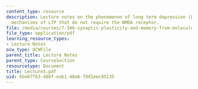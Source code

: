 ```yaml
---
content_type: resource
description: Lecture notes on the phenomenon of long term depression (LTD) and the
  mechanisms of LTP that do not require the NMDA receptor.
file: /media/courses/7-346-synaptic-plasticity-and-memory-from-molecules-to-behavior-fall-2007/6be67f63486feab148a6f8d1eec95135_Lecture5.pdf
file_type: application/pdf
learning_resource_types:
- Lecture Notes
ocw_type: OCWFile
parent_title: Lecture Notes
parent_type: CourseSection
resourcetype: Document
title: Lecture5.pdf
uid: 6be67f63-486f-eab1-48a6-f8d1eec95135
---
```

